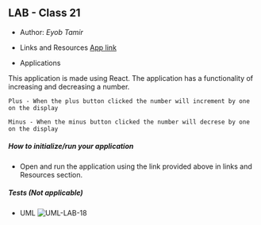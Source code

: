 ## LAB - Class 21

* Author: *Eyob Tamir*

* Links and Resources
[App link](https://codesandbox.io/s/lab-21-eyob-tamir-jbskg?file=/src/App.js) 

* Applications

This application is made using React. The application has a functionality of increasing and decreasing a number.

`Plus - When the plus button clicked the number will increment by one on the display`

`Minus - When the minus button clicked the number will decrese by one on the display`




#####  How to initialize/run your application 
 
 * Open and run the application using the link provided above in links and Resources section.

##### Tests (Not applicable)

* UML ![UML-LAB-18](./asset/image/uml-lab-18.jpg)
